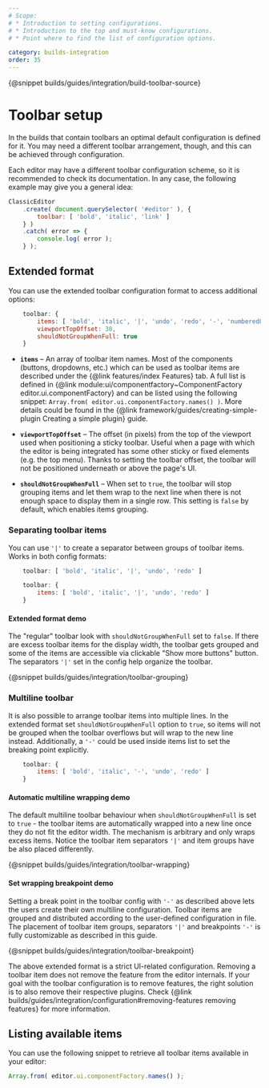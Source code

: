 ```yaml
---
# Scope:
# * Introduction to setting configurations.
# * Introduction to the top and must-know configurations.
# * Point where to find the list of configuration options.

category: builds-integration
order: 35
---
```

{@snippet builds/guides/integration/build-toolbar-source}

# Toolbar setup

In the builds that contain toolbars an optimal default configuration is defined for it. You may need a different toolbar arrangement, though, and this can be achieved through configuration.

Each editor may have a different toolbar configuration scheme, so it is recommended to check its documentation. In any case, the following example may give you a general idea:

```js
ClassicEditor
	.create( document.querySelector( '#editor' ), {
		toolbar: [ 'bold', 'italic', 'link' ]
	} )
	.catch( error => {
		console.log( error );
	} );
```

## Extended format

You can use the extended toolbar configuration format to access additional options:

```js
    toolbar: {
        items: [ 'bold', 'italic', '|', 'undo', 'redo', '-', 'numberedList', 'bulletedList' ],
        viewportTopOffset: 30,
        shouldNotGroupWhenFull: true
    }
```

 * **`items`** &ndash; An array of toolbar item names. Most of the components (buttons, dropdowns, etc.) which can be used as toolbar items are described under the {@link features/index Features} tab. A full list is defined in {@link module:ui/componentfactory~ComponentFactory editor.ui.componentFactory} and can be listed using the following snippet: `Array.from( editor.ui.componentFactory.names() )`. More details could be found in the {@link framework/guides/creating-simple-plugin Creating a simple plugin} guide.

 * **`viewportTopOffset`** &ndash; The offset (in pixels) from the top of the viewport used when positioning a sticky toolbar. Useful when a page with which the editor is being integrated has some other sticky or fixed elements (e.g. the top menu). Thanks to setting the toolbar offset, the toolbar will not be positioned underneath or above the page's UI.

 * **`shouldNotGroupWhenFull`** &ndash; When set to `true`, the toolbar will stop grouping items and let them wrap to the next line when there is not enough space to display them in a single row. This setting is `false` by default, which enables items grouping.

### Separating toolbar items

You can use `'|'` to create a separator between groups of toolbar items. Works in both config formats:

```js
    toolbar: [ 'bold', 'italic', '|', 'undo', 'redo' ]
```

```js
    toolbar: {
        items: [ 'bold', 'italic', '|', 'undo', 'redo' ]
    }
```

#### Extended format demo

The "regular" toolbar look with `shouldNotGroupWhenFull` set to `false`. If there are excess toolbar items for the display width, the toolbar gets grouped and some of the items are accessible via clickable "Show more buttons" button. The separators `'|'` set in the config help organize the toolbar.

{@snippet builds/guides/integration/toolbar-grouping}

### Multiline toolbar

It is also possible to arrange toolbar items into multiple lines. In the extended format set `shouldNotGroupWhenFull` option to `true`, so items will not be grouped when the toolbar overflows but will wrap to the new line instead. Additionally, a `'-'` could be used inside items list to set the breaking point explicitly.

```js
    toolbar: {
        items: [ 'bold', 'italic', '-', 'undo', 'redo' ]
    }
```

#### Automatic multiline wrapping demo

The default multiline toolbar behaviour when `shouldNotGroupWhenFull` is set to `true` - the toolbar items are automatically wrapped into a new line once they do not fit the editor width. The mechanism is arbitrary and only wraps excess items. Notice the toolbar item separators `'|'` and item groups have be also placed differently.

{@snippet builds/guides/integration/toolbar-wrapping}

#### Set wrapping breakpoint demo

Setting a break point in the toolbar config with `'-'` as described above lets the users create their own multiline configuration. Toolbar items are grouped and distributed according to the user-defined configuration in file. The placement of toolbar item groups, separators `'|'` and breakpoints `'-'` is fully customizable as described in this guide.

{@snippet builds/guides/integration/toolbar-breakpoint}

<info-box hint>
	The above extended format is a strict UI-related configuration. Removing a toolbar item does not remove the feature from the editor internals. If your goal with the toolbar configuration is to remove features, the right solution is to also remove their respective plugins. Check {@link builds/guides/integration/configuration#removing-features removing features} for more information.
</info-box>

## Listing available items

You can use the following snippet to retrieve all toolbar items available in your editor:

```js
Array.from( editor.ui.componentFactory.names() );
```
